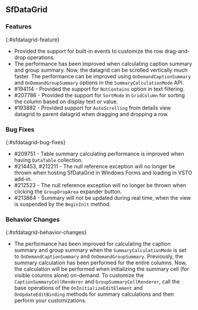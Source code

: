 ## SfDataGrid

### Features
{:#sfdatagrid-feature}

*	Provided the support for built-in events to customize the row drag-and-drop operations.
*	The performance has been improved when calculating caption summary and group summary. Now, the datagrid can be scrolled vertically much faster. The performance can be improved using `OnDemandCaptionSummary` and `OnDemandGroupSummary` options in the `SummaryCalculationMode` API.
*	\#194114 - Provided the support for `NotContains` option in text filtering.
*	\#207786 - Provided the support for `SortMode` in `GridColumn` for sorting the column based on display text or value.
*	\#193882 - Provided support for `AutoScrolling` from details view datagrid to parent datagrid when dragging and dropping a row.

### Bug Fixes
{:#sfdatagrid-bug-fixes}

*	\#209751 - Table summary calculating performance is improved when having `DataTable` collection.
*	\#214453, \#212211 - The null reference exception will no longer be thrown when hosting SfDataGrid in Windows Forms and loading in VSTO add-in.
*	\#212523 - The null reference exception will no longer be thrown when clicking the `GroupDropArea` expander button.
*	\#213864 - Summary will not be updated during real time, when the view is suspended by the `BeginInit` method.

### Behavior Changes
{:#sfdatagrid-behavior-changes}

*	The performance has been improved for calculating the caption summary and group summary when the `SummaryCalculationMode` is set to `OnDemandCaptionSummary` and `OnDemandGroupSummary`. Previously, the summary calculation has been performed for the entire columns. Now, the calculation will be performed when initializing the summary cell (for visible columns alone) on-demand. To customize the `CaptionSummaryCellRenderer` and `GroupSummaryCellRenderer`, call the base operations of the `OnInitializeEditElement` and `OnUpdateEditBinding` methods for summary calculations and then perform your customizations.
